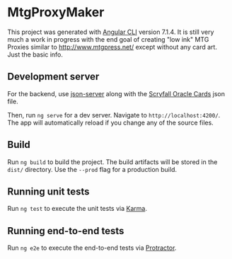 # MtgProxyMaker

This project was generated with [Angular CLI](https://github.com/angular/angular-cli) version 7.1.4.
It is still very much a work in progress with the end goal of creating "low ink" MTG Proxies similar to http://www.mtgpress.net/ except without any card art.  Just the basic info.

## Development server

For the backend, use [json-server](https://github.com/typicode/json-server) along with the [Scryfall Oracle Cards](https://archive.scryfall.com/json/scryfall-oracle-cards.json) json file.

Then, run `ng serve` for a dev server. Navigate to `http://localhost:4200/`. The app will automatically reload if you change any of the source files.

## Build

Run `ng build` to build the project. The build artifacts will be stored in the `dist/` directory. Use the `--prod` flag for a production build.

## Running unit tests

Run `ng test` to execute the unit tests via [Karma](https://karma-runner.github.io).

## Running end-to-end tests

Run `ng e2e` to execute the end-to-end tests via [Protractor](http://www.protractortest.org/).
